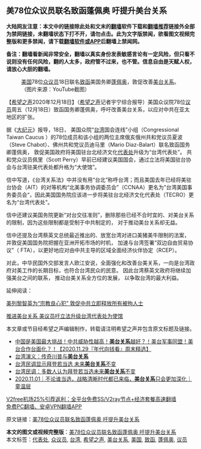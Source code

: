  <h2>美78位众议员联名致函蓬佩奥 吁提升美台关系</h2> <p class="notice"><b>大陆网友注意：本文中的链接除此处和文末的<a href="https://github.com/bannedbook/fanqiang" >翻墙</a>软件下载和<a href="https://github.com/killgcd/justmysocks/blob/master/README.md">翻墙推荐</a>链接外全部为禁网链接，未翻墙状态下打不开，请勿点击。此为文字版禁闻，欲看图文视频完整版和更多禁闻，请下载<a href="https://github.com/bannedbook/fanqiang">翻墙软件或APP</a>后翻墙上禁闻网。</p><p>备注：翻墙看新闻非常安全，翻墙以真实身份发表敏感言论有一定风险，但只看不说则没有任何风险，翻的人太多，政府管不过来，也不管。信息自由是天赋人权，请放心大胆的翻墙。</b></p>  <div class="entry"> <figure><figcaption><a href="https://www.bannedbook.org/bnews/tag/%e7%be%8e%e5%9b%bd/" class="st_tag internal_tag" rel="tag" title="标签 美国 下的日志">美国</a>78位<a href="https://www.bannedbook.org/bnews/tag/%E4%BC%97%E8%AE%AE%E5%91%98/" class="st_tag internal_tag" rel="tag" title="标签 众议员 下的日志">众议员</a>18日联名<a href="https://www.bannedbook.org/bnews/tag/%E8%87%B4%E5%87%BD/" class="st_tag internal_tag" rel="tag" title="标签 致函 下的日志">致函</a>美国务卿<a href="https://www.bannedbook.org/bnews/tag/%E8%93%AC%E4%BD%A9%E5%A5%A5/" class="st_tag internal_tag" rel="tag" title="标签 蓬佩奥 下的日志">蓬佩奥</a>，敦促改善<a href="https://www.bannedbook.org/bnews/tag/%E7%BE%8E%E5%8F%B0%E5%85%B3%E7%B3%BB/" class="st_tag internal_tag" rel="tag" title="标签 美台关系 下的日志">美台关系</a>。（图片来源：YouTube截图）</figcaption></figure> <p>【<span class='wp_keywordlink_affiliate'><a href="https://www.soundofhope.org" title="希望之声" target="_blank">希望之声</a></span>2020年12月18日】（<a href="https://www.bannedbook.org/bnews/tag/%e5%b8%8c%e6%9c%9b%e4%b9%8b%e5%a3%b0/" class="st_tag internal_tag" rel="tag" title="标签 希望之声 下的日志">希望之声</a>记者宇宁综合报导）美国众议院78位<a href="https://www.bannedbook.org/bnews/tag/%e8%ae%ae%e5%91%98/" class="st_tag internal_tag" rel="tag" title="标签 议员 下的日志">议员</a>周五（12月18日）致函国务卿蓬佩奥，呼吁改善美台关系，以应对中共在亚太地区的扩张。</p> <p>据《<span class='wp_keywordlink_affiliate'><a href="http://www.epochtimes.com/" title="大纪元" target="_blank">大纪元</a></span>》报导，18日， 美国众院“<a href="https://www.bannedbook.org/bnews/tag/%e5%8f%b0%e6%b9%be/" class="st_tag internal_tag" rel="tag" title="标签 台湾 下的日志">台湾</a>国会连线”小组（Congressional Taiwan Caucus ）的78位成员和该小组的两位主席俄亥俄州共和党议员夏波（Steve Chabot）、佛州共和党议员迪马里（Mario Diaz-Balart）联名致函国务卿蓬佩奥， 敦促美国政府将美国驻台北经济文化<a href="https://www.bannedbook.org/bnews/tag/%E4%BB%A3%E8%A1%A8%E5%A4%84/" class="st_tag internal_tag" rel="tag" title="标签 代表处 下的日志">代表处</a>升级为“台湾代表处”。 共和党众议员佩里（Scott Perry）早前已经建议美国国会，通过立法将美国驻台协会与台湾驻美代表处都升格为“大使馆”。</p> <p>信中写道，《台湾关系法》中并没有用“台北”称呼台湾；而且美国去年已经将美驻台协会（AIT）的对等机构“北美事务协调委员会”（CCNAA）更名为”台湾美国事务委员会“，因此美国国务院应该进一步将美驻台北经济文化代表处（TECRO）更名为“台湾代表处”。</p>  <p>信中还建议美国务院更新“对台交往准则”，删除那些已经不合时宜的、对美台关系的限制，因为这些限制都是受制于中共制定的， 对于推动美台关系却无益。  </p> <p>信中还提及台湾蔡英文总统最近推出的、放宽台湾对进口美猪美牛限制的法案， 并敦促美国国务院把握在亚洲开拓市场的时机， 加速与台湾签署“双边自由贸易协议”（ FTA），以更好地应对由中共主导的区域全面经济伙伴协定（RCEP）。</p> <p>对此，中华民国外交部发言人欧江安说，全面强化和改善台美关系，一向是台湾政府对美工作的长期目标，也符合台湾民众的民意。 因此台湾蔡英文政府将继续加强美台之间的联系， 推动台美关系全方位的发展， 以争取台湾的最大利益。</p>  <p>延伸阅读：</p> <p><a href="https://www.soundofhope.org/post/902296051">美列黎智英为“宗教良心犯” 敦促中共立即释放所有被拘人士</a></p> <p><a href="https://www.soundofhope.org/post/902296051">推进美台关系 美议员吁立法升级台湾代表处为使馆</a></p>  <p>本文章或节目经希望之声编辑制作，转载请注明希望之声并包含原文标题及链接。</p> <ul class='op-related-articles' title='相关阅读'> <li><a href='https://www.bannedbook.org/bnews/taiwannews/20201129/1439042.html' target='_blank'>中国是美国最大挑战！中共威胁性越高！<b>美台关系</b>越好？！美台军事同盟！美台合作台面化？！【2020.11.29『年代向钱看』周末精选】</a></li> <li><a href='https://www.bannedbook.org/bnews/baitai/20201121/1434626.html' target='_blank'>台湾演义：传奇川普与<b>美台关系</b></a></li> <li><a href='https://www.bannedbook.org/bnews/ssgc/20201108/1427513.html' target='_blank'>台湾民调显示拜登若当选 未来<b>美台关系</b>不变</a></li> <li><a href='https://www.bannedbook.org/bnews/headline/20201107/1427424.html' target='_blank'>台湾民调：多数人认为拜登若当选未来<b>美台关系</b>不变</a></li> <li><a href='https://www.bannedbook.org/bnews/taiwannews/20201101/1423945.html' target='_blank'>2020.11.01｜不论谁当选，战略清晰时代都已来临，<b>美台关系</b>只会更加深化｜童温层</a></li> </ul> <p class="texttj"> <a href="https://www.bannedbook.org/forum23/topic22702.html" target="_blank">V2free机场25%引荐返利：全平台免费SS/V2ray节点+经济套餐高速翻墙</a><br/> <a href="https://github.com/bannedbook/fanqiang/wiki/%E7%A6%81%E9%97%BB%E7%BD%91%E5%AE%89%E5%8D%93%E7%BF%BB%E5%A2%99%E6%96%B0%E9%97%BBAPP" target="_blank">免费PC翻墙、安卓VPN翻墙APP</a></p><p>原文链接：<a class="src_link"  href="https://www.soundofhope.org/post/455164" target="_blank">美78位众议员联名致函蓬佩奥 吁提升美台关系</a></p><a name='sharetosocial'></a>       <div><b>本文的图文或视频完整版</b>：<a href='https://www.bannedbook.org/bnews/comments/20201219/1450957.html'>美78位众议员联名致函蓬佩奥 吁提升美台关系</a></div>  </div><!--END ENTRY--> <div class="postfooter"> <div>本文标签：<a href="https://www.bannedbook.org/bnews/tag/%E4%BB%A3%E8%A1%A8%E5%A4%84/" rel="tag">代表处</a>, <a href="https://www.bannedbook.org/bnews/tag/%E4%BC%97%E8%AE%AE%E5%91%98/" rel="tag">众议员</a>, <a href="https://www.bannedbook.org/bnews/tag/%e5%8f%b0%e6%b9%be/" rel="tag">台湾</a>, <a href="https://www.bannedbook.org/bnews/tag/%e5%b8%8c%e6%9c%9b%e4%b9%8b%e5%a3%b0/" rel="tag">希望之声</a>, <a href="https://www.bannedbook.org/bnews/tag/%E7%BE%8E%E5%8F%B0%E5%85%B3%E7%B3%BB/" rel="tag">美台关系</a>, <a href="https://www.bannedbook.org/bnews/tag/%e7%be%8e%e5%9b%bd/" rel="tag">美国</a>, <a href="https://www.bannedbook.org/bnews/tag/%E8%87%B4%E5%87%BD/" rel="tag">致函</a>, <a href="https://www.bannedbook.org/bnews/tag/%E8%93%AC%E4%BD%A9%E5%A5%A5/" rel="tag">蓬佩奥</a>, <a href="https://www.bannedbook.org/bnews/tag/%e8%ae%ae%e5%91%98/" rel="tag">议员</a></div>  </div><!--END POSTFOOTER--> 